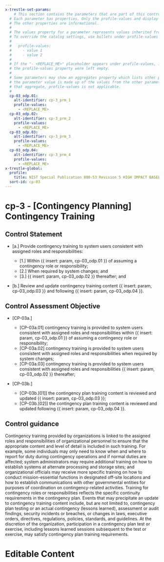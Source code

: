 ```yaml
---
x-trestle-set-params:
    # This section contains the parameters that are part of this control.
  # Each parameter has properties. Only the profile-values and display-name properties are editable.
  # The other properties are informational.
  #
  # The values property for a parameter represents values inherited from the OSCAL catalog.
  # To override the catalog settings, use bullets under profile-values as shown below:
  #
  #   profile-values:
  #     - value 1
  #     - value 2
  #
  # If the "- <REPLACE_ME>" placeholder appears under profile-values, it is the same as if
  # the profile-values property were left empty.
  #
  # Some parameters may show an aggregates property which lists other parameters. This means
  # the parameter value is made up of the values from the other parameters. For parameters
  # that aggregate, profile-values is not applicable.
  #
  cp-03_odp.01:
    alt-identifier: cp-3_prm_1
    profile-values:
      - <REPLACE_ME>
  cp-03_odp.02:
    alt-identifier: cp-3_prm_2
    profile-values:
      - <REPLACE_ME>
  cp-03_odp.03:
    alt-identifier: cp-3_prm_3
    profile-values:
      - <REPLACE_ME>
  cp-03_odp.04:
    alt-identifier: cp-3_prm_4
    profile-values:
      - <REPLACE_ME>
x-trestle-global:
  profile:
    title: NIST Special Publication 800-53 Revision 5 HIGH IMPACT BASELINE
  sort-id: cp-03
---
```


# cp-3 - \[Contingency Planning\] Contingency Training

## Control Statement

- \[a.\] Provide contingency training to system users consistent with assigned roles and responsibilities:

  - \[1.\] Within {{ insert: param, cp-03_odp.01 }} of assuming a contingency role or responsibility;
  - \[2.\] When required by system changes; and
  - \[3.\] {{ insert: param, cp-03_odp.02 }} thereafter; and

- \[b.\] Review and update contingency training content {{ insert: param, cp-03_odp.03 }} and following {{ insert: param, cp-03_odp.04 }}.

## Control Assessment Objective

- \[CP-03a.\]

  - \[CP-03a.01\] contingency training is provided to system users consistent with assigned roles and responsibilities within {{ insert: param, cp-03_odp.01 }} of assuming a contingency role or responsibility;
  - \[CP-03a.02\] contingency training is provided to system users consistent with assigned roles and responsibilities when required by system changes;
  - \[CP-03a.03\] contingency training is provided to system users consistent with assigned roles and responsibilities {{ insert: param, cp-03_odp.02 }} thereafter;

- \[CP-03b.\]

  - \[CP-03b.[01]\] the contingency plan training content is reviewed and updated {{ insert: param, cp-03_odp.03 }};
  - \[CP-03b.[02]\] the contingency plan training content is reviewed and updated following {{ insert: param, cp-03_odp.04 }}.

## Control guidance

Contingency training provided by organizations is linked to the assigned roles and responsibilities of organizational personnel to ensure that the appropriate content and level of detail is included in such training. For example, some individuals may only need to know when and where to report for duty during contingency operations and if normal duties are affected; system administrators may require additional training on how to establish systems at alternate processing and storage sites; and organizational officials may receive more specific training on how to conduct mission-essential functions in designated off-site locations and how to establish communications with other governmental entities for purposes of coordination on contingency-related activities. Training for contingency roles or responsibilities reflects the specific continuity requirements in the contingency plan. Events that may precipitate an update to contingency training content include, but are not limited to, contingency plan testing or an actual contingency (lessons learned), assessment or audit findings, security incidents or breaches, or changes in laws, executive orders, directives, regulations, policies, standards, and guidelines. At the discretion of the organization, participation in a contingency plan test or exercise, including lessons learned sessions subsequent to the test or exercise, may satisfy contingency plan training requirements.

# Editable Content

<!-- Make additions and edits below -->
<!-- The above represents the contents of the control as received by the profile, prior to additions. -->
<!-- If the profile makes additions to the control, they will appear below. -->
<!-- The above markdown may not be edited but you may edit the content below, and/or introduce new additions to be made by the profile. -->
<!-- If there is a yaml header at the top, parameter values may be edited. Use --set-parameters to incorporate the changes during assembly. -->
<!-- The content here will then replace what is in the profile for this control, after running profile-assemble. -->
<!-- The current profile has no added parts for this control, but you may add new ones here. -->
<!-- Each addition must have a heading either of the form ## Control my_addition_name -->
<!-- or ## Part a. (where the a. refers to one of the control statement labels.) -->
<!-- "## Control" parts are new parts added after the statement part. -->
<!-- "## Part" parts are new parts added into the top-level statement part with that label. -->
<!-- Subparts may be added with nested hash levels of the form ### My Subpart Name -->
<!-- underneath the parent ## Control or ## Part being added -->
<!-- See https://ibm.github.io/compliance-trestle/tutorials/ssp_profile_catalog_authoring/ssp_profile_catalog_authoring for guidance. -->

